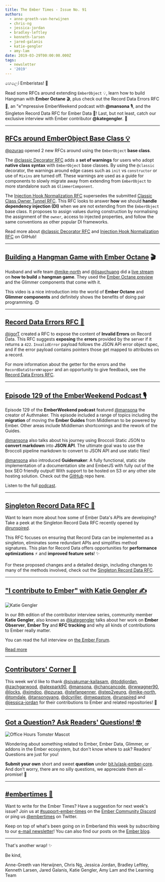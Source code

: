 ```yaml
---
title: The Ember Times - Issue No. 91
authors:
  - anne-greeth-van-herwijnen
  - chris-ng
  - jessica-jordan
  - bradley-leftley
  - kenneth-larsen
  - jared-galanis
  - katie-gengler
  - amy-lam
date: 2019-03-29T00:00:00.000Z
tags:
  - newsletter
  - '2019'
---
```



හෙලෝ Emberistas! 🐹

<!--alex ignore hangman-hangwoman-->
Read some RFCs around extending `EmberObject` 💡, learn how to build Hangman with **Ember Octane** 🎬, plus check out the Record Data Errors RFC 📇, an "e"mpressive EmberWeekend podcast with **@mansona** 🎙, and the Singleton Record Data RFC for Ember Data 💾! Last, but not least, catch our exclusive interview with Ember contributor **@kategengler**. 🚀

<!-- READMORE -->

---

## [RFCs around EmberObject Base Class 💡](https://github.com/emberjs/rfcs/pulls)

[@pzuraq](https://github.com/pzuraq) opened 2 new RFCs around using the `EmberObject` **base class**.

The [@classic Decorator RFC](https://github.com/emberjs/rfcs/pull/468) adds a **set of warnings** for users who adopt **native class syntax** with `EmberObject` base classes. By using the `@classic` decorator, the warnings around edge cases such as `init` vs `constructor` or use of `Mixins` are turned off. These warnings are used as a guide for components to slowly migrate away from extending from `EmberObject` to more standalone such as `GlimmerComponent`.

The [Injection Hook Normalization RFC](https://github.com/emberjs/rfcs/pull/467) supersedes the submitted [Classic Class Owner Tunnel RFC](https://github.com/emberjs/rfcs/pull/451). This RFC looks to answer **how** we should **handle dependency injection (DI)** when we are not extending from the `EmberObject` base class. It proposes to assign values during construction by normalising the assignment of the `owner`, access to injected properties, and follow the same conventions as other popular DI frameworks.

Read more about [@classic Decorator RFC](https://github.com/emberjs/rfcs/pull/468) and [Injection Hook Normalization RFC](https://github.com/emberjs/rfcs/pull/467) on GitHub!

---

<!--alex ignore hangman-hangwoman-->
## [Building a Hangman Game with Ember Octane](https://www.twitch.tv/videos/400723351) 🎬

<!--alex ignore hangman-hangwoman-->
Husband and wife team [@mike-north](https://github.com/mike-north) and [@lisaychuang](https://github.com/lisaychuang) did a [live stream](https://www.twitch.tv/videos/400723351) on **how to build** a **hangman game**. They used the [Ember Octane preview](https://emberjs.com/editions/octane/) and the Glimmer components that come with it.

This video is a nice introduction into the world of **Ember Octane** and **Glimmer components** and definitely shows the benefits of doing pair programming. 😊

---

## [Record Data Errors RFC 📇](https://github.com/emberjs/rfcs/pull/465)

<!--alex ignore invalid-->
[@igorT](https://github.com/igorT) created a RFC to expose the content of **Invalid Errors** on Record Data. This RFC suggests **exposing** the **errors** provided by the server if it returns a `422`. `InvalidError` payload follows the JSON API error object spec, and if the error payload contains pointers those get mapped to attributes on a record.

For more information about the getter for the errors and the `RecordDataStoreWrapper` and an opportunity to give feedback, see the [Record Data Errors RFC](https://github.com/emberjs/rfcs/pull/465).

---

## [Episode 129 of the EmberWeekend Podcast 🎙](https://emberweekend.com/episodes/empress-the-ember-press)

<!--alex ignore middleman-middlewoman-->
Episode 129 of the **EmberWeekend podcast** featured [@mansona](https://github.com/mansona) the creator of Authmaker. This episode included a range of topics including the **migration** of moving the **Ember Guides** from Middleman to be powered by Ember. Other areas include Middleman shortcomings and the rework of the Guides.

[@mansona](https://github.com/mansona) also talks about his journey using Broccoli Static JSON to **convert markdown** into **JSON API**. The ultimate goal was to use the Broccoli pipeline markdown to convert to JSON API and use static files!

[@mansona](https://github.com/mansona) also introduced **Guidemaker**:  A fully functional, static site implementation of a documentation site and EmberJS with fully out of the box SEO friendly output! With support to be hosted on S3 or any other site hosting solution. Check out the [GitHub](https://github.com/empress/guidemaker) repo here.

Listen to the full [podcast]( https://emberweekend.com/episodes/empress-the-ember-press).

---

## [Singleton Record Data RFC 💾](https://github.com/emberjs/rfcs/pull/461)

Want to learn more about how some of Ember Data's APIs are developing? Take a peek at the Singleton Record Data RFC recently opened by [@runspired](https://github.com/runspired).

This RFC focuses on ensuring that Record Data can be implemented as a singleton, eliminates some redundant APIs and simplifies method signatures. This plan for Record Data offers opportunities for **performance optimizations** ⚡️ and **improved feature sets**! ✨

For these proposed changes and a detailed design, including changes to many of the methods involved, check out the [Singleton Record Data RFC](https://github.com/emberjs/rfcs/pull/461).

---

## ["I contribute to Ember" with Katie Gengler ✍️](https://discuss.emberjs.com/t/i-contribute-to-ember-with-katie-gengler/16374)

<div class="float-right padded portrait-frame">
  <img alt="Katie Gengler" title="Katie Gengler - Contributor to Ember" src="/images/blog/emberjstimes/kategengler.jpeg" />
</div>

In our 8th edition of the contributor interview series, community member **Katie Gengler**, also known as [@kategengler](https://github.com/kategengler) talks about her work on **Ember Observer**, **Ember Try** and **RFC tracking** and why all kinds of contributions to Ember really matter.

You can read the full interview on [the Ember Forum](https://discuss.emberjs.com/t/i-contribute-to-ember-with-katie-gengler/16374).

<a class="ember-button ember-button--centered" href="https://discuss.emberjs.com/t/i-contribute-to-ember-with-katie-gengler/16374">Read more</a>

---

## [Contributors' Corner 👏](https://guides.emberjs.com/release/contributing/repositories/)

<p>This week we'd like to thank <a href="https://github.com/sivakumar-kailasam" target="gh-user">@sivakumar-kailasam</a>, <a href="https://github.com/toddjordan" target="gh-user">@toddjordan</a>, <a href="https://github.com/zachgarwood" target="gh-user">@zachgarwood</a>, <a href="https://github.com/alexpark90" target="gh-user">@alexpark90</a>, <a href="https://github.com/mansona" target="gh-user">@mansona</a>, <a href="https://github.com/chancancode" target="gh-user">@chancancode</a>, <a href="https://github.com/rwwagner90" target="gh-user">@rwwagner90</a>, <a href="https://github.com/locks" target="gh-user">@locks</a>, <a href="https://github.com/xjmdoo" target="gh-user">@xjmdoo</a>, <a href="https://github.com/pzuraq" target="gh-user">@pzuraq</a>, <a href="https://github.com/stefanpenner" target="gh-user">@stefanpenner</a>, <a href="https://github.com/step2yeung" target="gh-user">@step2yeung</a>, <a href="https://github.com/mike-north" target="gh-user">@mike-north</a>, <a href="https://github.com/tomdale" target="gh-user">@tomdale</a>, <a href="https://github.com/tansongyang" target="gh-user">@tansongyang</a>, <a href="https://github.com/dcyriller" target="gh-user">@dcyriller</a>, <a href="https://github.com/mwpastore" target="gh-user">@mwpastore</a>, <a href="https://github.com/runspired" target="gh-user">@runspired</a> and <a href="https://github.com/jessica-jordan" target="gh-user">@jessica-jordan</a>  for their contributions to Ember and related repositories! 💖</p>

---

## [Got a Question? Ask Readers' Questions! 🤓](https://docs.google.com/forms/d/e/1FAIpQLScqu7Lw_9cIkRtAiXKitgkAo4xX_pV1pdCfMJgIr6Py1V-9Og/viewform)

<div class="blog-row">
  <img class="float-right small transparent padded" alt="Office Hours Tomster Mascot" title="Readers' Questions" src="/images/tomsters/officehours.png" />

  <p>Wondering about something related to Ember, Ember Data, Glimmer, or addons in the Ember ecosystem, but don't know where to ask? Readers’ Questions are just for you!</p>

<p><strong>Submit your own</strong> short and sweet <strong>question</strong> under <a href="https://bit.ly/ask-ember-core" target="rq">bit.ly/ask-ember-core</a>. And don’t worry, there are no silly questions, we appreciate them all - promise! 🤞</p>

</div>

---

## [#embertimes 📰](https://emberjs.com/blog/tags/newsletter.html)

Want to write for the Ember Times? Have a suggestion for next week's issue? Join us at [#support-ember-times](https://discordapp.com/channels/480462759797063690/485450546887786506) on the [Ember Community Discord](https://discordapp.com/invite/zT3asNS) or ping us [@embertimes](https://twitter.com/embertimes) on Twitter.

Keep on top of what's been going on in Emberland this week by subscribing to our [e-mail newsletter](https://the-emberjs-times.ongoodbits.com/)! You can also find our posts on the [Ember blog](https://emberjs.com/blog/tags/newsletter.html).

---

That's another wrap! ✨

Be kind,


Anne-Greeth van Herwijnen, Chris Ng, Jessica Jordan, Bradley Leftley, Kenneth Larsen, Jared Galanis, Katie Gengler, Amy Lam and the Learning Team
